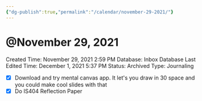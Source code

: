 ```yaml
---
{"dg-publish":true,"permalink":"/calendar/november-29-2021/"}
---
```


# @November 29, 2021

Created Time: November 29, 2021 2:59 PM
Database: Inbox Database
Last Edited Time: December 1, 2021 5:37 PM
Status: Archived
Type: Journaling

- [x]  Download and try mental canvas app. It let's you draw in 30 space and you could make cool slides with that
- [x]  Do IS404 Reflection Paper
